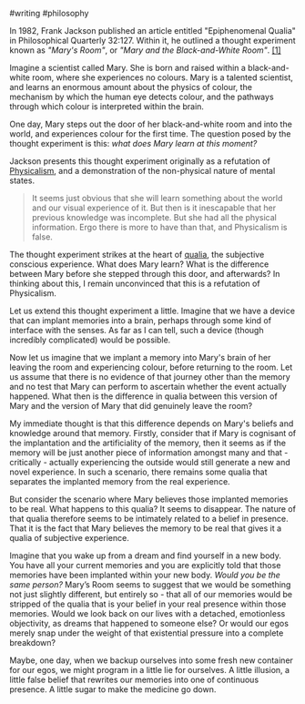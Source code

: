 #writing #philosophy

In 1982, Frank Jackson published an article entitled "Epiphenomenal Qualia" in Philosophical Quarterly 32:127. Within it, he outlined a thought experiment known as *"Mary's Room"*, or *"Mary and the Black-and-White Room"*. [[1]](http://www.philosophy-index.com/jackson/marys-room/)

Imagine a scientist called Mary. She is born and raised within a black-and-white room, where she experiences no colours. Mary is a talented scientist, and learns an enormous amount about the physics of colour, the mechanism by which the human eye detects colour, and the pathways through which colour is interpreted within the brain.

One day, Mary steps out the door of her black-and-white room and into the world, and experiences colour for the first time. The question posed by the thought experiment is this: *what does Mary learn at this moment?*

Jackson presents this thought experiment originally as a refutation of [Physicalism](https://plato.stanford.edu/entries/physicalism/), and a demonstration of the non-physical nature of mental states. 

> It seems just obvious that she will learn something about the world and our visual experience of it. But then is it inescapable that her previous knowledge was incomplete. But she had all the physical information. Ergo there is more to have than that, and Physicalism is false.

The thought experiment strikes at the heart of [qualia](https://en.wikipedia.org/wiki/Qualia), the subjective conscious experience. What does Mary learn? What is the difference between Mary before she stepped through this door, and afterwards? In thinking about this, I remain unconvinced that this is a refutation of Physicalism.

Let us extend this thought experiment a little. Imagine that we have a device that can implant memories into a brain, perhaps through some kind of interface with the senses. As far as I can tell, such a device (though incredibly complicated) would be possible. 

Now let us imagine that we implant a memory into Mary's brain of her leaving the room and experiencing colour, before returning to the room. Let us assume that there is no evidence of that journey other than the memory and no test that Mary can perform to ascertain whether the event actually happened. What then is the difference in qualia between this version of Mary and the version of Mary that did genuinely leave the room?

My immediate thought is that this difference depends on Mary's beliefs and knowledge around that memory. Firstly, consider that if Mary is cognisant of the implantation and the artificiality of the memory, then it seems as if the memory will be just another piece of information amongst many and that - critically - actually experiencing the outside would still generate a new and novel experience. In such a scenario, there remains some qualia that separates the implanted memory from the real experience.

But consider the scenario where Mary believes those implanted memories to be real. What happens to this qualia? It seems to disappear. The nature of that qualia therefore seems to be intimately related to a belief in presence. That it is the fact that Mary believes the memory to be real that gives it a qualia of subjective experience.

Imagine that you wake up from a dream and find yourself in a new body. You have all your current memories and you are explicitly told that those memories have been implanted within your new body. *Would you be the same person?* Mary’s Room seems to suggest that we would be something not just slightly different, but entirely so - that all of our memories would be stripped of the qualia that is your belief in your real presence within those memories. Would we look back on our lives with a detached, emotionless objectivity, as dreams that happened to someone else? Or would our egos merely snap under the weight of that existential pressure into a complete breakdown?

Maybe, one day, when we backup ourselves into some fresh new container for our egos, we might program in a little lie for ourselves. A little illusion, a little false belief that rewrites our memories into one of continuous presence. A little sugar to make the medicine go down.